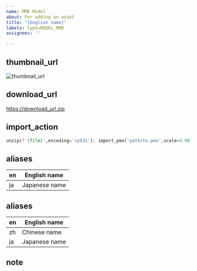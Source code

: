 ```yaml
---
name: MMD Model
about: For adding an asset
title: "[English name]"
labels: type=MODEL_MMD
assignees: ''

---
```


## thumbnail_url
![thumbnail_url](https://thumbnail_url.png)

## download_url
https://download_url.zip

## import_action
```python
unzip(f'{file}',encoding='cp932'); import_pmx('path/to.pmx',scale=0.08)
```

## aliases
| en | English name |
|--|--|
| ja | Japanese name |

## aliases
| en | English name |
|--|--|
| zh | Chinese name |
| ja | Japanese name |

## note
